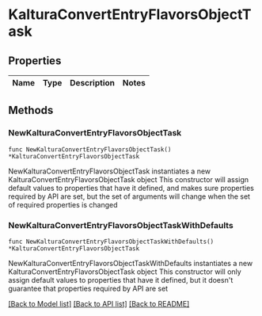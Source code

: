 # KalturaConvertEntryFlavorsObjectTask

## Properties

Name | Type | Description | Notes
------------ | ------------- | ------------- | -------------

## Methods

### NewKalturaConvertEntryFlavorsObjectTask

`func NewKalturaConvertEntryFlavorsObjectTask() *KalturaConvertEntryFlavorsObjectTask`

NewKalturaConvertEntryFlavorsObjectTask instantiates a new KalturaConvertEntryFlavorsObjectTask object
This constructor will assign default values to properties that have it defined,
and makes sure properties required by API are set, but the set of arguments
will change when the set of required properties is changed

### NewKalturaConvertEntryFlavorsObjectTaskWithDefaults

`func NewKalturaConvertEntryFlavorsObjectTaskWithDefaults() *KalturaConvertEntryFlavorsObjectTask`

NewKalturaConvertEntryFlavorsObjectTaskWithDefaults instantiates a new KalturaConvertEntryFlavorsObjectTask object
This constructor will only assign default values to properties that have it defined,
but it doesn't guarantee that properties required by API are set


[[Back to Model list]](../README.md#documentation-for-models) [[Back to API list]](../README.md#documentation-for-api-endpoints) [[Back to README]](../README.md)


